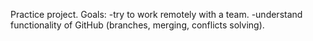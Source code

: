 Practice project. Goals: 
-try to work remotely with a team.
-understand functionality of GitHub (branches, merging, conflicts solving).
